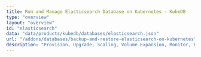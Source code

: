 ```yaml
---
title: Run and Manage Elasticsearch Database on Kubernetes - KubeDB
type: "overview"
layout: "overview"
id: "elasticsearch"
data: "data/products/kubedb/databases/elasticsearch.json"
url: "/addons/databases/backup-and-restore-elasticsearch-on-kubernetes"
description: "Provision, Upgrade, Scaling, Volume Expansion, Monitor, Backup & Restore, Security for Elasticsearch Databases in Kubernetes on any Public & Private Cloud"
---
```

